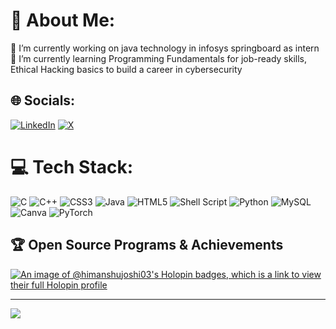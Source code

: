 # 💫 About Me:
🔭 I’m currently working on java technology in infosys springboard as intern<br>🌱 I’m currently learning Programming Fundamentals for job-ready skills, Ethical Hacking basics to build a career in cybersecurity


## 🌐 Socials:
[![LinkedIn](https://img.shields.io/badge/LinkedIn-%230077B5.svg?logo=linkedin&logoColor=white)](https://linkedin.com/in/himanshujoshi03/) [![X](https://img.shields.io/badge/X-black.svg?logo=X&logoColor=white)](https://x.com/himanshujoshi_3) 

# 💻 Tech Stack:
![C](https://img.shields.io/badge/c-%2300599C.svg?style=for-the-badge&logo=c&logoColor=white) ![C++](https://img.shields.io/badge/c++-%2300599C.svg?style=for-the-badge&logo=c%2B%2B&logoColor=white) ![CSS3](https://img.shields.io/badge/css3-%231572B6.svg?style=for-the-badge&logo=css3&logoColor=white) ![Java](https://img.shields.io/badge/java-%23ED8B00.svg?style=for-the-badge&logo=openjdk&logoColor=white) ![HTML5](https://img.shields.io/badge/html5-%23E34F26.svg?style=for-the-badge&logo=html5&logoColor=white) ![Shell Script](https://img.shields.io/badge/shell_script-%23121011.svg?style=for-the-badge&logo=gnu-bash&logoColor=white) ![Python](https://img.shields.io/badge/python-3670A0?style=for-the-badge&logo=python&logoColor=ffdd54) ![MySQL](https://img.shields.io/badge/mysql-4479A1.svg?style=for-the-badge&logo=mysql&logoColor=white) ![Canva](https://img.shields.io/badge/Canva-%2300C4CC.svg?style=for-the-badge&logo=Canva&logoColor=white) ![PyTorch](https://img.shields.io/badge/PyTorch-%23EE4C2C.svg?style=for-the-badge&logo=PyTorch&logoColor=white) 

## 🏆 Open Source Programs & Achievements
[![An image of @himanshujoshi03's Holopin badges, which is a link to view their full Holopin profile](https://holopin.me/himanshujoshi03)](https://holopin.io/@himanshujoshi03)


---
[![](https://visitcount.itsvg.in/api?id=Himanshujoshi3&icon=0&color=0)](https://visitcount.itsvg.in)

<!-- Proudly created with GPRM ( https://gprm.itsvg.in ) -->
